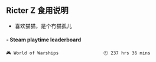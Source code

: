 ## Ricter Z 食用说明
- 喜欢猫猫，是个冇猫孤儿

<!-- steam-box start -->
#### - Steam playtime leaderboard
```text
🎮 World of Warships                 🕘 237 hrs 36 mins
```
<!-- Powered by https://github.com/YouEclipse/steam-box . -->
<!-- steam-box end -->
